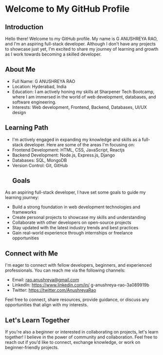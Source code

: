 # Welcome to My GitHub Profile
## Introduction
Hello there! Welcome to my GitHub profile. My name is G ANUSHREYA RAO, and I'm an aspiring full-stack developer. Although I don't have any projects to showcase just yet, I'm excited to share my journey of learning and growth as I work towards becoming a skilled developer.
## About Me
- Full Name: G ANUSHREYA RAO
- Location: Hyderabad, India
- Education:  I am actively honing my skills at Sharpener Tech Bootcamp, where I am immersed in the world of web development, databases, and software engineering.
- Interests: Web development, Frontend, Backend, Databases, UI/UX design
 ## Learning Path
- I'm actively engaged in expanding my knowledge and skills as a full-stack developer. Here are some of the areas I'm focusing on:
-  Frontend Development: HTML, CSS, JavaScript, Reactjs
- Backend Development: Node.js, Express.js, Django
- Databases: SQL, MongoDB
- Version Control: Git, GitHub
  ## Goals
As an aspiring full-stack developer, I have set some goals to guide my learning journey:

- Build a strong foundation in web development technologies and frameworks
- Create personal projects to showcase my skills and understanding
- Collaborate with other developers on open-source projects
- Stay updated with the latest industry trends and best practices
- Gain real-world experience through internships or freelance opportunities
## Connect with Me
I'm eager to connect with fellow developers, beginners, and experienced professionals. You can reach me via the following channels:

- Email: rao.anushreya@gmail.com
- LinkedIn: https://www.linkedin.com/in/ g-anushreya-rao-3a089919b
- Twitter: https://twitter.com/AnushreyaRao

Feel free to connect, share resources, provide guidance, or discuss any opportunities that align with my interests.

## Let's Learn Together
If you're also a beginner or interested in collaborating on projects, let's learn together! I believe in the power of community and collaboration. Feel free to reach out if you'd like to connect, exchange knowledge, or work on beginner-friendly projects.

<!---
AnuNumata/AnuNumata is a ✨ special ✨ repository because its `README.md` (this file) appears on your GitHub profile.
You can click the Preview link to take a look at your changes.
--->
